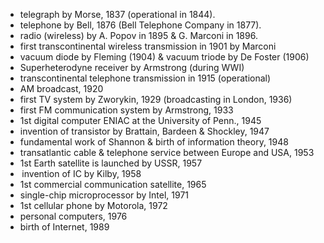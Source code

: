 * telegraph by Morse, 1837 (operational in 1844).
* telephone by Bell, 1876 (Bell Telephone Company in 1877). 
* radio (wireless) by A. Popov in 1895 & G. Marconi in 1896. 
* first transcontinental wireless transmission in 1901 by Marconi 
* vacuum diode by Fleming (1904) & vacuum triode by De Foster (1906) 
* Superheterodyne receiver by Armstrong (during WWI) 
* transcontinental telephone transmission in 1915 (operational) 
* AM broadcast, 1920 
* first TV system by Zworykin, 1929 (broadcasting in London, 1936) 
* first FM communication system by Armstrong, 1933
* 1st digital computer ENIAC at the University of Penn., 1945 
* invention of transistor by Brattain, Bardeen & Shockley, 1947 
* fundamental work of Shannon & birth of information theory, 1948
* transatlantic cable & telephone service between Europe and USA, 1953 
* 1st Earth satellite is launched by USSR, 1957 
*  invention of IC by Kilby, 1958 
* 1st commercial communication satellite, 1965 
* single-chip microprocessor by Intel, 1971 
* 1st cellular phone by Motorola, 1972 
* personal computers, 1976 
* birth of Internet, 1989